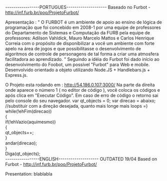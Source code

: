 ﻿-----------------PORTUGUES--------------------
Baseado no Furbot - http://inf.furb.br/poo/ProjetoFurbot/ 

Apresentação :
" O FURBOT é um ambiente de apoio ao ensino de lógica de programação que foi concebido em 2008-1 por uma equipe de professores do Departamento de Sistemas e Computação da FURB pela equipe de professores: Adilson Vahldick, Mauro Marcelo Mattos e Carlos Henrique Correia com o propósito de disponibilizar a você um ambiente com forte apelo na área de jogos e que possibilitasse o desenvolvimento de algoritmos de controle de personagens de tal forma a criar uma atmosfera facilitadora ao aprendizado.
"
Seguindo a idéia do Furbot foi dado início ao desenvolvimento do Foobot, um possível "Furbot" para Web e mobile.
Desenvolvido orientado a objeto utilizando Node.JS + Handlebars.js + Express.js.


O Projeto esta rodando em : http://54.186.0.107:3000/
Na parte da direita onde aparece o número 1 ( no editor de código ), você coloca os códigos e após clica em "Executar Código".
Em caso de erro de código o retorno sai pelo console do seu navegador. 
var qt_objects = 0;
var direcao = abaixo; //substituir com a direção desejada, quanto mais longe mais loops =)
<br>while(!ehFim(direcao))<br>
{<br>
   if(!ehVazio(aquimesmo))<br>
   {<br>
     qt_objects++;<br>
   }<br>
   andar(direcao);<br>
}<br>
Diga(qt_objects);<br>
-----------------ENGLISH-------------------- OUTDATED 19/04
Based on Furbot - http://inf.furb.br/poo/ProjetoFurbot/ 


Presentation:
blablabla

